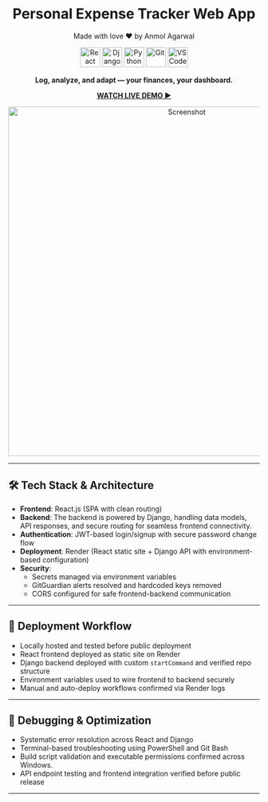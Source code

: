 <h1 align="center">Personal Expense Tracker Web App</h1>
<p align="center">Made with love ❤️ by Anmol Agarwal</p>

<p align="center">
  <img src="https://cdn-icons-png.flaticon.com/512/1183/1183672.png" alt="React" width="40" height="40"/>
  <img src="https://www.svgrepo.com/show/353657/django-icon.svg" alt="Django" width="40" height="40"/>
  <img src="https://cdn-icons-png.flaticon.com/512/5968/5968350.png" alt="Python" width="40" height="40"/>
  <img src="https://cdn-icons-png.flaticon.com/512/4494/4494748.png" alt="Git" width="40" height="40"/>
 <img src="https://www.svgrepo.com/show/374171/vscode.svg" alt="VS Code" width="40" height="40"/>

</p>


<p align="center"><strong>Log, analyze, and adapt — your finances, your dashboard.</strong></p>



<p align="center">
  <a href="https://drive.google.com/file/d/1Omi8JFfszRyIGNrp2DdNoOIWgQLbGgLw/view?usp=drive_link" target="_blank">
    <strong>WATCH LIVE DEMO ▶️</strong>
  </a>
</p>

<p align="center">
  <img src="https://drive.google.com/uc?export=view&id=185v7IhflVjAsfvRbtvHHF9w17rynyWOX" alt="Screenshot" width="700"/>
</p>

---

## 🛠️ Tech Stack & Architecture

- **Frontend**: React.js (SPA with clean routing)
- **Backend**: The backend is powered by Django, handling data models, API responses, and secure routing for seamless frontend connectivity.
- **Authentication**: JWT-based login/signup with secure password change flow
- **Deployment**: Render (React static site + Django API with environment-based configuration)
- **Security**: 
  - Secrets managed via environment variables
  - GitGuardian alerts resolved and hardcoded keys removed
  - CORS configured for safe frontend-backend communication

---

## 🚀 Deployment Workflow

- Locally hosted and tested before public deployment
- React frontend deployed as static site on Render
- Django backend deployed with custom `startCommand` and verified repo structure
- Environment variables used to wire frontend to backend securely
- Manual and auto-deploy workflows confirmed via Render logs

---

## 🧠 Debugging & Optimization

- Systematic error resolution across React and Django
- Terminal-based troubleshooting using PowerShell and Git Bash
- Build script validation and executable permissions confirmed across Windows.
- API endpoint testing and frontend integration verified before public release

---
